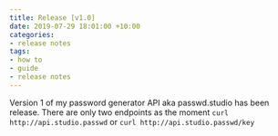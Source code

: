 ```yaml
---
title: Release [v1.0]
date: 2019-07-29 18:01:00 +10:00
categories:
- release notes
tags:
- how to
- guide
- release notes
---
```


Version 1 of my password generator API aka passwd.studio has been release. There are only two endpoints as the moment 
`curl http://api.studio.passwd`
or 
`curl http://api.studio.passwd/key`